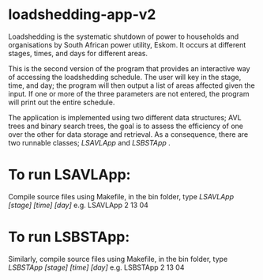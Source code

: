 # loadshedding-app-v2
Loadshedding is the systematic shutdown of power to households and organisations by South African power utility, Eskom. 
It occurs at different stages, times, and days for different areas.

This is the second version of the program that provides an interactive way of accessing the loadshedding schedule. The user will key in the stage, 
time, and day; the program will then output a list of areas affected given the input. If one or more of 
the three parameters are not entered, the program will print out the entire schedule.

The application is implemented using two different data structures; AVL trees and binary search trees, the goal is to assess the efficiency
of one over the other for data storage and retrieval. As a consequence, there are two runnable classes; <i> LSAVLApp </i>
and <i> LSBSTApp </i>.

# To run LSAVLApp:

Compile source files using Makefile, in the bin folder, type <i> LSAVLApp [stage] [time] [day] </i>
e.g. LSAVLApp 2 13 04

# To run LSBSTApp:

Similarly, compile source files using Makefile, in the bin folder, type <i> LSBSTApp [stage] [time] [day] </i>
e.g. LSBSTApp 2 13 04
